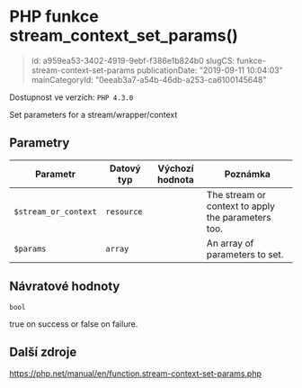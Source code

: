 PHP funkce stream_context_set_params()
======================================

> id: a959ea53-3402-4919-9ebf-f386e1b824b0
> slugCS: funkce-stream-context-set-params
> publicationDate: "2019-09-11 10:04:03"
> mainCategoryId: "0eeab3a7-a54b-46db-a253-ca6100145648"

Dostupnost ve verzích: `PHP 4.3.0`

Set parameters for a stream/wrapper/context


Parametry
--------------

| Parametr | Datový typ | Výchozí hodnota | Poznámka |
|-----|-----|-----|-----|
| `$stream_or_context` | `resource` |  | The stream or context to apply the parameters too. |
| `$params` | `array` |  | An array of parameters to set. |


Návratové hodnoty
----------------

`bool`

true on success or false on failure.

Další zdroje
------------

https://php.net/manual/en/function.stream-context-set-params.php
